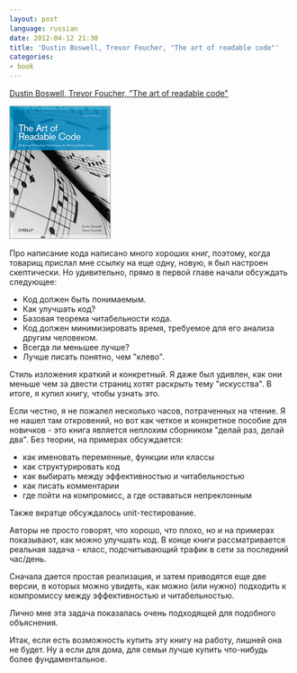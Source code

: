 ```yaml
---
layout: post
language: russian
date: 2012-04-12 21:30
title: 'Dustin Boswell, Trevor Foucher, "The art of readable code"'
categories:
- book
---
```

[Dustin Boswell, Trevor Foucher, "The art of readable code"][]

[Dustin Boswell, Trevor Foucher, "The art of readable code"]: http://shop.oreilly.com/product/9780596802301.do

![](/images/covers/english/art-of-readable-code-cover.gif)

Про написание кода написано много хороших книг, поэтому, когда товарищ прислал мне ссылку на еще одну, новую, я был настроен скептически. Но удивительно, прямо в первой главе начали обсуждать следующее:

- Код должен быть понимаемым.
- Как улучшать код?
- Базовая теорема читабельности кода.
- Код должен минимизировать время, требуемое для его анализа другим человеком.
- Всегда ли меньшее лучше?
- Лучше писать понятно, чем "клево".

Стиль изложения краткий и конкретный. Я даже был удивлен, как они меньше чем за двести страниц хотят раскрыть тему "искусства". В итоге, я купил книгу, чтобы узнать это.

Если честно, я не пожалел несколько часов, потраченных на чтение. Я не нашел там откровений, но вот как четкое и конкретное пособие для новичков - это книга является неплохим сборником "делай раз, делай два". Без теории, на примерах обсуждается:

* как именовать переменные, функции или классы
* как структурировать код
* как выбирать между эффективностью и читабельностью
* как писать комментарии
* где пойти на компромисс, а где оставаться непреклонным

Также вкратце обсуждалось unit-тестирование.

Авторы не просто говорят, что хорошо, что плохо, но и на примерах показывают, как можно улучшать код. В конце книги рассматривается реальная задача - класс, подсчитывающий трафик в сети за последний час/день.

Сначала дается простая реализация, и затем приводятся еще две версии, в которых можно увидеть, как можно (или нужно) подходить к компромиссу между эффективностью и читабельностью. 

Лично мне эта задача показалась очень подходящей для подобного объяснения.

Итак, если есть возможность купить эту книгу на работу, лишней она не будет. Ну а если для дома, для семьи лучше купить что-нибудь более фундаментальное.
